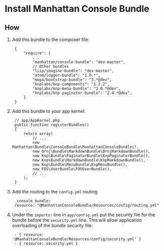 # Install Manhattan Console Bundle

## How

1. Add this bundle to the composer file:

        {
            "require": {
                ...
                "manhattan/console-bundle": "dev-master",
                // Other bundles
                "liip/imagine-bundle": "dev-master",
                "atom/logger-bundle": "1.0.*",
                "mopa/bootstrap-bundle": "3.*@dev",
                "knplabs/knp-components": "1.2.2",
                "knplabs/knp-menu-bundle": "2.0.*@dev",
                "knplabs/knp-paginator-bundle": "2.4.*@dev",
            }
        }

2. Add this bundle to your app kernel:

        // app/AppKernel.php
        public function registerBundles()
        {
            return array(
                // ...
                new Manhattan\Bundle\ConsoleBundle\ManhattanConsoleBundle(),
                new Ornj\Bundle\MarkdownBundle\OrnjMarkdownBundle(),
                new Knp\Bundle\PaginatorBundle\KnpPaginatorBundle(),
                new Knp\Bundle\MarkdownBundle\KnpMarkdownBundle(),
                new Knp\Bundle\MenuBundle\KnpMenuBundle(),
                new FOS\UserBundle\FOSUserBundle(),
                // ...
            );
        }

3. Add the routing to the `config.yml` routing

        _console_bundle:
        resource: "@ManhattanConsoleBundle/Resources/config/routing.yml"

4. Under the `imports:` line in `app/config.yml` put the security file for the bundle before the `security.yml` line. This will allow application overloading of the bundle security file:

        - { resource: '@ManhattanConsoleBundle/Resources/config/security.yml' }
        - { resource: security.yml }
